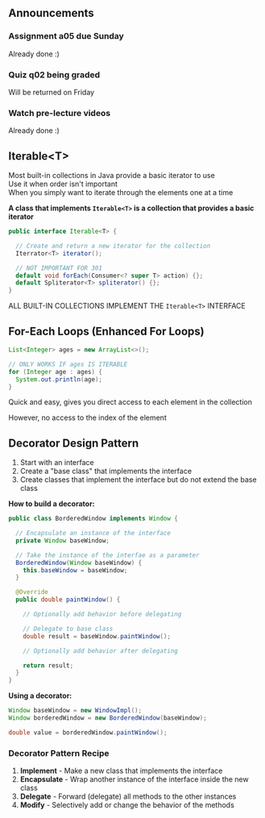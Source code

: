 ## Announcements
### Assignment a05 due Sunday
Already done :)
### Quiz q02 being graded
Will be returned on Friday
### Watch pre-lecture videos
Already done :)

## Iterable\<T\>
Most built-in collections in Java provide a basic iterator
to use  
Use it when order isn't important  
When you simply want to iterate through the elements one at
a time  

**A class that implements `Iterable<T>` is a collection that
provides a basic iterator**

```Java
public interface Iterable<T> {

  // Create and return a new iterator for the collection
  Iterrator<T> iterator();

  // NOT IMPORTANT FOR 301
  default void forEach(Consumer<? super T> action) {};
  default Spliterator<T> spliterator() {};
}
```

ALL BUILT-IN COLLECTIONS IMPLEMENT THE `Iterable<T>`
INTERFACE  

## For-Each Loops (Enhanced For Loops)
```Java
List<Integer> ages = new ArrayList<>();

// ONLY WORKS IF ages IS ITERABLE
for (Integer age : ages) {
  System.out.println(age);
}
```

Quick and easy, gives you direct access to each element in
the collection  

However, no access to the index of the element  

## Decorator Design Pattern
1. Start with an interface
2. Create a "base class" that implements the interface
3. Create classes that implement the interface but do not
   extend the base class  

**How to build a decorator:**  
```Java
public class BorderedWindow implements Window {

  // Encapsulate an instance of the interface
  private Window baseWindow;

  // Take the instance of the interfae as a parameter
  BorderedWindow(Window baseWindow) {
    this.baseWindow = baseWindow;
  }

  @Override
  public double paintWindow() {

    // Optionally add behavior before delegating

    // Delegate to base class
    double result = baseWindow.paintWindow();

    // Optionally add behavior after delegating

    return result;
  }
}
```

**Using a decorator:**  
```Java
Window baseWindow = new WindowImpl();
Window borderedWindow = new BorderedWindow(baseWindow);

double value = borderedWindow.paintWindow();
```

### Decorator Pattern Recipe
1. **Implement** - Make a new class that implements the
   interface  
2. **Encapsulate** - Wrap another instance of the interface
   inside the new class
3. **Delegate** - Forward (delegate) all methods to the
   other instances
4. **Modify** - Selectively add or change the behavior of
   the methods  
